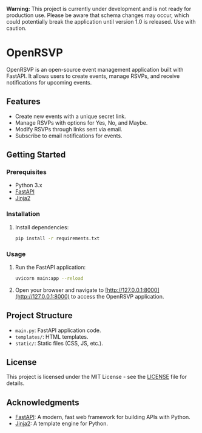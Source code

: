**Warning:**
This project is currently under development and is not ready for production use. Please be aware that schema changes may occur, which could potentially break the application until version 1.0 is released. Use with caution.


# OpenRSVP

OpenRSVP is an open-source event management application built with FastAPI. It allows users to create events, manage RSVPs, and receive notifications for upcoming events.

## Features

- Create new events with a unique secret link.
- Manage RSVPs with options for Yes, No, and Maybe.
- Modify RSVPs through links sent via email.
- Subscribe to email notifications for events.

## Getting Started

### Prerequisites

- Python 3.x
- [FastAPI](https://fastapi.tiangolo.com/)
- [Jinja2](https://jinja.palletsprojects.com/)

### Installation

1. Install dependencies:

    ```bash
    pip install -r requirements.txt
    ```

### Usage

1. Run the FastAPI application:

    ```bash
    uvicorn main:app --reload
    ```

2. Open your browser and navigate to [http://127.0.0.1:8000](http://127.0.0.1:8000) to access the OpenRSVP application.

## Project Structure

- `main.py`: FastAPI application code.
- `templates/`: HTML templates.
- `static/`: Static files (CSS, JS, etc.).

## License

This project is licensed under the MIT License - see the [LICENSE](LICENSE.md) file for details.

## Acknowledgments

- [FastAPI](https://fastapi.tiangolo.com/): A modern, fast web framework for building APIs with Python.
- [Jinja2](https://jinja.palletsprojects.com/): A template engine for Python.
